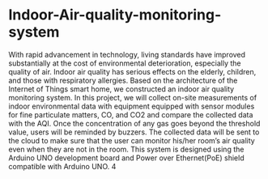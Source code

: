 # Indoor-Air-quality-monitoring-system

With rapid advancement in technology, living standards have improved substantially at
the cost of environmental deterioration, especially the quality of air. Indoor air quality
has serious effects on the elderly, children, and those with respiratory allergies. Based
on the architecture of the Internet of Things smart home, we constructed an indoor air
quality monitoring system. In this project, we will collect on-site measurements of indoor
environmental data with equipment equipped with sensor modules for fine particulate
matters, CO, and CO2 and compare the collected data with the AQI. Once the concentration
of any gas goes beyond the threshold value, users will be reminded by buzzers.
The collected data will be sent to the cloud to make sure that the user can monitor his/her
room’s air quality even when they are not in the room. This system is designed using the
Arduino UNO development board and Power over Ethernet(PoE) shield compatible with
Arduino UNO.
4
